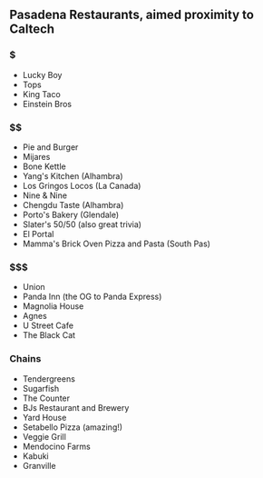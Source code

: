 ## Pasadena Restaurants, aimed proximity to Caltech

### $
* Lucky Boy
* Tops
* King Taco
* Einstein Bros

### $$
* Pie and Burger
* Mijares
* Bone Kettle
* Yang's Kitchen (Alhambra)
* Los Gringos Locos (La Canada)
* Nine & Nine
* Chengdu Taste (Alhambra)
* Porto's Bakery (Glendale)
* Slater's 50/50 (also great trivia)
* El Portal
* Mamma's Brick Oven Pizza and Pasta (South Pas)

### $$$ 
* Union 
* Panda Inn (the OG to Panda Express)
* Magnolia House
* Agnes
* U Street Cafe
* The Black Cat

### Chains
* Tendergreens
* Sugarfish
* The Counter
* BJs Restaurant and Brewery
* Yard House
* Setabello Pizza (amazing!)
* Veggie Grill
* Mendocino Farms
* Kabuki
* Granville
